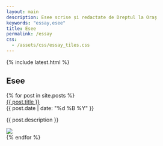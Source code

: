 ```yaml
---
layout: main
description: Esee scrise și redactate de Dreptul la Oraș
keywords: "essay,esee"
title: Esee
permalink: /essay
css:
  - /assets/css/essay_tiles.css
---
```

{% include latest.html %}

<h2>Esee</h2>

<div id="wrapper">
    <div id="columns">
        {% for post in site.posts %}
	        <div class="pin">
	            <div class="pinTitle"><a href="{{ post.url }}">{{ post.title }}</a></div>
	            <div class="pinDate">{{ post.date | date: "%d %B %Y" }}</div>
	            <p>{{ post.description }}</p>
	            <a href="{{ post.url }}"><img src="{{ post.image.url }}"/></a>
	        </div>
	    {% endfor %}
	</div>
</div>